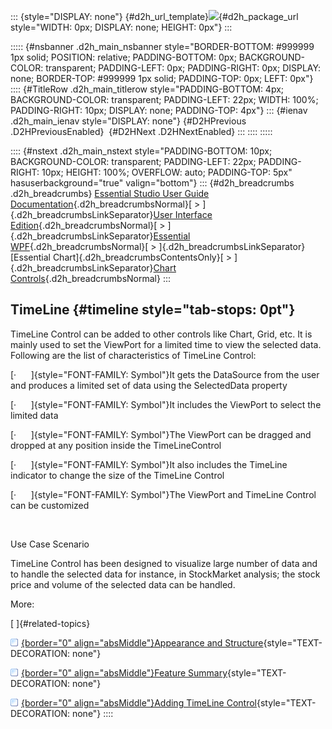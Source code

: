 ::: {style="DISPLAY: none"}
[](ms-xhelp:///?Id=d2h_url_template){#d2h_url_template}![](!package_url!){#d2h_package_url style="WIDTH: 0px; DISPLAY: none; HEIGHT: 0px"}
:::

::::: {#nsbanner .d2h_main_nsbanner style="BORDER-BOTTOM: #999999 1px solid; POSITION: relative; PADDING-BOTTOM: 0px; BACKGROUND-COLOR: transparent; PADDING-LEFT: 0px; PADDING-RIGHT: 0px; DISPLAY: none; BORDER-TOP: #999999 1px solid; PADDING-TOP: 0px; LEFT: 0px"}
:::: {#TitleRow .d2h_main_titlerow style="PADDING-BOTTOM: 4px; BACKGROUND-COLOR: transparent; PADDING-LEFT: 22px; WIDTH: 100%; PADDING-RIGHT: 10px; DISPLAY: none; PADDING-TOP: 4px"}
::: {#ienav .d2h_main_ienav style="DISPLAY: none"}
[](ms-xhelp:///?Id=097815eb-2181-4399-8c02-488923d12378){#D2HPrevious .D2HPreviousEnabled}  [](ms-xhelp:///?Id=f66f5e96-08ae-4b0a-a219-0f40d215ca59){#D2HNext .D2HNextEnabled}
:::
::::
:::::

:::: {#nstext .d2h_main_nstext style="PADDING-BOTTOM: 10px; BACKGROUND-COLOR: transparent; PADDING-LEFT: 22px; PADDING-RIGHT: 10px; HEIGHT: 100%; OVERFLOW: auto; PADDING-TOP: 5px" hasuserbackground="true" valign="bottom"}
::: {#d2h_breadcrumbs .d2h_breadcrumbs}
[Essential Studio User Guide Documentation](ms-xhelp:///?Id=12457748-09e3-4d74-a240-8e049cedf030){.d2h_breadcrumbsNormal}[ \> ]{.d2h_breadcrumbsLinkSeparator}[User Interface Edition](ms-xhelp:///?Id=c29296b7-531c-413b-a0ec-488ca1f7f669){.d2h_breadcrumbsNormal}[ \> ]{.d2h_breadcrumbsLinkSeparator}[Essential WPF](ms-xhelp:///?Id=7f4f82c5-151c-4262-94d0-75c4626c77bc){.d2h_breadcrumbsNormal}[ \> ]{.d2h_breadcrumbsLinkSeparator}[Essential Chart]{.d2h_breadcrumbsContentsOnly}[ \> ]{.d2h_breadcrumbsLinkSeparator}[Chart Controls](ms-xhelp:///?Id=a31cf788-e675-45c2-abaf-c10c20850169){.d2h_breadcrumbsNormal}
:::

## TimeLine {#timeline style="tab-stops: 0pt"}

TimeLine Control can be added to other controls like Chart, Grid, etc. It is mainly used to set the ViewPort for a limited time to view the selected data. Following are the list of characteristics of TimeLine Control:

[·      ]{style="FONT-FAMILY: Symbol"}It gets the DataSource from the user and produces a limited set of data using the SelectedData property

[·      ]{style="FONT-FAMILY: Symbol"}It includes the ViewPort to select the limited data

[·      ]{style="FONT-FAMILY: Symbol"}The ViewPort can be dragged and dropped at any position inside the TimeLineControl

[·      ]{style="FONT-FAMILY: Symbol"}It also includes the TimeLine indicator to change the size of the TimeLine Control

[·      ]{style="FONT-FAMILY: Symbol"}The ViewPort and TimeLine Control can be customized

 

Use Case Scenario

TimeLine Control has been designed to visualize large number of data and to handle the selected data for instance, in StockMarket analysis; the stock price and volume of the selected data can be handled.

More:

[ ]{#related-topics}

[![](button.gif){border="0" align="absMiddle"}Appearance and Structure](ms-xhelp:///?Id=f66f5e96-08ae-4b0a-a219-0f40d215ca59){style="TEXT-DECORATION: none"}

[![](button.gif){border="0" align="absMiddle"}Feature Summary](ms-xhelp:///?Id=eb32ab3b-2b0f-40a3-9ec0-14902374630d){style="TEXT-DECORATION: none"}

[![](button.gif){border="0" align="absMiddle"}Adding TimeLine Control](ms-xhelp:///?Id=ece4d944-c3a7-4fc9-87e3-cc343da0fcba){style="TEXT-DECORATION: none"}
::::
